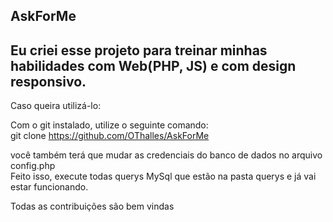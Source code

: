 AskForMe
---
Eu criei esse projeto para treinar minhas habilidades com Web(PHP, JS) e com design responsivo.  
---
Caso queira utilizá-lo:    

Com o git instalado, utilize o seguinte comando:    
git clone https://github.com/OThalles/AskForMe  

você também terá que mudar as credenciais do banco de dados no arquivo config.php    
Feito isso, execute todas querys MySql que estão na pasta querys e já vai estar funcionando.  



Todas as contribuições são bem vindas  
